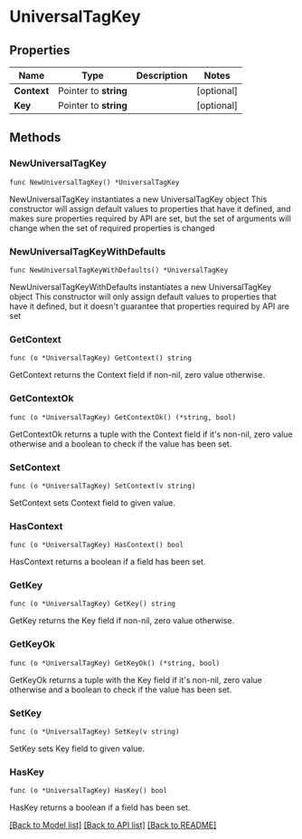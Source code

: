 # UniversalTagKey

## Properties

Name | Type | Description | Notes
------------ | ------------- | ------------- | -------------
**Context** | Pointer to **string** |  | [optional] 
**Key** | Pointer to **string** |  | [optional] 

## Methods

### NewUniversalTagKey

`func NewUniversalTagKey() *UniversalTagKey`

NewUniversalTagKey instantiates a new UniversalTagKey object
This constructor will assign default values to properties that have it defined,
and makes sure properties required by API are set, but the set of arguments
will change when the set of required properties is changed

### NewUniversalTagKeyWithDefaults

`func NewUniversalTagKeyWithDefaults() *UniversalTagKey`

NewUniversalTagKeyWithDefaults instantiates a new UniversalTagKey object
This constructor will only assign default values to properties that have it defined,
but it doesn't guarantee that properties required by API are set

### GetContext

`func (o *UniversalTagKey) GetContext() string`

GetContext returns the Context field if non-nil, zero value otherwise.

### GetContextOk

`func (o *UniversalTagKey) GetContextOk() (*string, bool)`

GetContextOk returns a tuple with the Context field if it's non-nil, zero value otherwise
and a boolean to check if the value has been set.

### SetContext

`func (o *UniversalTagKey) SetContext(v string)`

SetContext sets Context field to given value.

### HasContext

`func (o *UniversalTagKey) HasContext() bool`

HasContext returns a boolean if a field has been set.

### GetKey

`func (o *UniversalTagKey) GetKey() string`

GetKey returns the Key field if non-nil, zero value otherwise.

### GetKeyOk

`func (o *UniversalTagKey) GetKeyOk() (*string, bool)`

GetKeyOk returns a tuple with the Key field if it's non-nil, zero value otherwise
and a boolean to check if the value has been set.

### SetKey

`func (o *UniversalTagKey) SetKey(v string)`

SetKey sets Key field to given value.

### HasKey

`func (o *UniversalTagKey) HasKey() bool`

HasKey returns a boolean if a field has been set.


[[Back to Model list]](../README.md#documentation-for-models) [[Back to API list]](../README.md#documentation-for-api-endpoints) [[Back to README]](../README.md)


